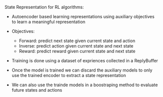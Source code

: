 State Representation for RL algorithms:

- Autoencoder based learning representations using auxiliary objectives to learn a meaningful representation
- Objectives:
    - Forward: predict next state given current state and action
    - Inverse: predict action given current state and next state
    - Reward: predict reward given current state and next state

- Training is done using a dataset of expriences collected in a ReplyBuffer
- Once the model is trained we can discard the auxiliary models to only use the trained encoder to extract a state representation
- We can also use the trainde models in a boostraping method to evaluate future states and actions